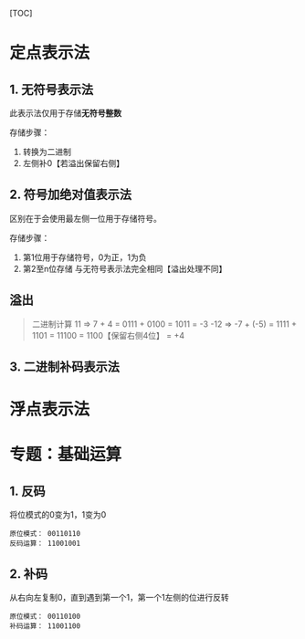 [TOC]

# 定点表示法
## 1. 无符号表示法
此表示法仅用于存储**无符号整数**

存储步骤：
1. 转换为二进制
2. 左侧补0【若溢出保留右侧】

## 2. 符号加绝对值表示法
区别在于会使用最左侧一位用于存储符号。

存储步骤：
1. 第1位用于存储符号，0为正，1为负
2. 第2至n位存储 与无符号表示法完全相同【溢出处理不同】

## 溢出
> 二进制计算
11 => 7 + 4 = 0111 + 0100 = 1011 = -3
-12 => -7 + (-5) = 1111 + 1101 = 11100 = 1100【保留右侧4位】 = +4

## 3. 二进制补码表示法

# 浮点表示法

# 专题：基础运算
## 1. 反码
将位模式的0变为1，1变为0

```
原位模式： 00110110
反码运算： 11001001
```

## 2. 补码
从右向左复制0，直到遇到第一个1，第一个1左侧的位进行反转

```
原位模式： 00110100
补码运算： 11001100
```